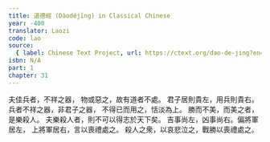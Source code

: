 ```yaml
---
title: 道德經 (Dàodéjīng) in Classical Chinese
year: -400
translator: Laozi
code: lao
source:
  { label: Chinese Text Project, url: https://ctext.org/dao-de-jing?en=off }
isbn: N/A
part: 1
chapter: 31
---
```


夫佳兵者，不祥之器，
物或惡之，故有道者不處。
君子居則貴左，用兵則貴右。
兵者不祥之器，非君子之器，
不得已而用之，恬淡為上。
勝而不美，而美之者，是樂殺人。
夫樂殺人者，則不可以得志於天下矣。
吉事尚左，凶事尚右。偏將軍居左，
上將軍居右，言以喪禮處之。
殺人之衆，以哀悲泣之，戰勝以喪禮處之。
